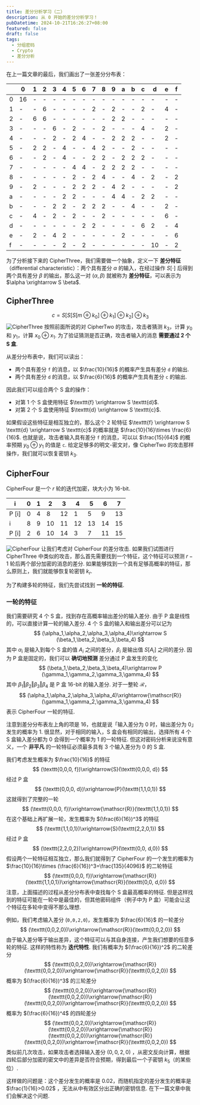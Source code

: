 ```yaml
---
title: 差分分析学习（二）
description: 从 0 开始的差分分析学习！
pubDatetime: 2024-10-21T16:26:27+08:00
featured: false
draft: false
tags:
  - 分组密码
  - Crypto
  - 差分分析
---
```


在上一篇文章的最后，我们画出了一张差分分布表：

|     | 0   | 1   | 2   | 3   | 4   | 5   | 6   | 7   | 8   | 9   | a   | b   | c   | d   | e   | f   |
| --- | --- | --- | --- | --- | --- | --- | --- | --- | --- | --- | --- | --- | --- | --- | --- | --- |
| 0   | 16  | -   | -   | -   | -   | -   | -   | -   | -   | -   | -   | -   | -   | -   | -   | -   |
| 1   | -   | -   | 6   | -   | -   | -   | -   | 2   | -   | 2   | -   | -   | 2   | -   | 4   | -   |
| 2   | -   | 6   | 6   | -   | -   | -   | -   | -   | -   | 2   | 2   | -   | -   | -   | -   | -   |
| 3   | -   | -   | -   | 6   | -   | 2   | -   | -   | 2   | -   | -   | -   | 4   | -   | 2   | -   |
| 4   | -   | -   | -   | 2   | -   | 2   | 4   | -   | -   | 2   | 2   | 2   | -   | -   | 2   | -   |
| 5   | -   | 2   | 2   | -   | 4   | -   | -   | 4   | 2   | -   | -   | 2   | -   | -   | -   | -   |
| 6   | -   | -   | 2   | -   | 4   | -   | -   | 2   | 2   | -   | 2   | 2   | 2   | -   | -   | -   |
| 7   | -   | -   | -   | -   | -   | 4   | 4   | -   | 2   | 2   | 2   | 2   | -   | -   | -   | -   |
| 8   | -   | -   | -   | -   | -   | 2   | -   | 2   | 4   | -   | -   | 4   | -   | 2   | -   | 2   |
| 9   | -   | 2   | -   | -   | -   | 2   | 2   | 2   | -   | 4   | 2   | -   | -   | -   | -   | 2   |
| a   | -   | -   | -   | -   | 2   | 2   | -   | -   | -   | 4   | 4   | -   | 2   | 2   | -   | -   |
| b   | -   | -   | -   | 2   | 2   | -   | 2   | 2   | 2   | -   | -   | 4   | -   | -   | 2   | -   |
| c   | -   | 4   | -   | 2   | -   | 2   | -   | -   | 2   | -   | -   | -   | -   | -   | 6   | -   |
| d   | -   | -   | -   | -   | -   | -   | 2   | 2   | -   | -   | -   | -   | 6   | 2   | -   | 4   |
| e   | -   | 2   | -   | 4   | 2   | -   | -   | -   | -   | -   | 2   | -   | -   | -   | -   | 6   |
| f   | -   | -   | -   | -   | 2   | -   | 2   | -   | -   | -   | -   | -   | -   | 10  | -   | 2   |

为了分析接下来的 CipherThree，我们需要做一个抽象，定义一下 **差分特征**（differential characteristic）：两个具有差分 $\alpha$ 的输入，在经过操作 $S[\cdot ]$ 后得到两个具有差分 $\beta$ 的输出，那么这一对 $(\alpha,\beta)$ 就被称为 **差分特征**，可以表示为 $\alpha \xrightarrow S \beta$.

## CipherThree

$$
c = S [S [S[m \oplus k_0] \oplus k_1]\oplus k_2]\oplus k_3
$$
![CipherThree](https://s2.loli.net/2024/10/21/AIiRXaSf76HVrsD.png)
按照前面所说的对 CipherTwo 的攻击，攻击者猜测 $k_3$，计算 $y_0$ 和 $y_1$，计算 $x_0\oplus x_1$. 为了验证猜测是否正确，攻击者输入的消息 **需要通过 2 个 S 盒**.

从差分分布表中，我们可以读出：

- 两个具有差分 $\texttt{f}$ 的消息，以 $\frac{10}{16}$ 的概率产生具有差分 $\texttt{d}$ 的输出.
- 两个具有差分 $\texttt{d}$ 的消息，以 $\frac{6}{16}$ 的概率产生具有差分 $\texttt{c}$ 的输出.

因此我们可以组合两个 S 盒的操作：

- 对第 1 个 S 盒使用特征 $\texttt{f} \xrightarrow S \texttt{d}$.
- 对第 2 个 S 盒使用特征 $\texttt{d} \xrightarrow S \texttt{c}$.

如果假设这些特征是相互独立的，那么这个 2 轮特征 $\texttt{f} \xrightarrow S \texttt{d} \xrightarrow S \texttt{c}$ 的概率就是 $\frac{10}{16}\times \frac{6}{16}$. 也就是说，攻击者输入具有差分 $\texttt{f}$ 的消息，可以以 $\frac{15}{64}$ 的概率预期 $y_0\oplus y_1$ 的值是 $\texttt{c}$. 给定足够多的明文-密文对，像 CipherTwo 的攻击那样操作，我们就可以恢复密钥 $k_3$.

## CipherFour

CipherFour 是一个 $r$ 轮的迭代加密，块大小为 16-bit.

| i    | 0   | 1   | 2   | 3   | 4   | 5   | 6   | 7   |
| ---- | --- | --- | --- | --- | --- | --- | --- | --- |
| P [i] | 0   | 4   | 8   | 12  | 1   | 5   | 9   | 13  |
| i    | 8   | 9   | 10  | 11  | 12  | 13  | 14  | 15  |
| P [i] | 2   | 6   | 10  | 14  | 3   | 7   | 11  | 15  |

![CipherFour](https://s2.loli.net/2024/10/21/ZmyB6MugiqvUKXt.png)
让我们考虑对 CipherFour 的差分攻击. 如果我们试图进行 CipherThree 中类似的攻击，那么首先需要找到一个特征，这个特征可以预测 $r-1$ 轮后两个部分加密的消息的差分. 如果能够找到一个具有足够高概率的特征，那么原则上，我们就能够恢复轮密钥 $k_r$.

为了构建多轮的特征，我们先尝试找到 **一轮的特征**.

### 一轮的特征

我们需要研究 4 个 S 盒，找到存在高概率输出差分的输入差分. 由于 P 盒是线性的，可以直接计算一轮的输入差分. 4 个 S 盒的输入和输出差分可以记为
$$
(\alpha_1,\alpha_2,\alpha_3,\alpha_4)\xrightarrow S (\beta_1,\beta_2,\beta_3,\beta_4)
$$
其中 $\alpha_i$ 是输入到每个 S 盒的值 $A_i$ 之间的差分，$\beta_i$ 是输出值 $S[A_i]$ 之间的差分.
因为 P 盒是固定的，我们可以 **确切地预测** 差分通过 P 盒发生的变化
$$
(\beta_1,\beta_2,\beta_3,\beta_4)\xrightarrow P (\gamma_1,\gamma_2,\gamma_3,\gamma_4)
$$
其中 $\beta_1\Vert \beta_2\Vert \beta_3 \Vert\beta_4$ 是 P 盒 16-bit 的输入差分. 对于一整轮 $\mathscr{R}$，
$$
(\alpha_1,\alpha_2,\alpha_3,\alpha_4)\xrightarrow{\mathscr{R}}(\gamma_1,\gamma_2,\gamma_3,\gamma_4)
$$
表示 CipherFour 一轮的特征.

注意到差分分布表左上角的项是 16，也就是说「输入差分为 0 时，输出差分为 0」发生的概率为 1. 很显然，对于相同的输入，S 盒会有相同的输出，选择所有 4 个 S 盒输入差分都为 0 会得到一个概率为 1 的一轮特征. 但这对密码分析来说没有意义，一个 **非平凡** 的一轮特征必须最多具有 3 个输入差分为 0 的 S 盒.

我们考虑发生概率为 $\frac{10}{16}$ 的特征
$$
(\texttt{0,0,0, f})\xrightarrow{S}(\texttt{0,0,0, d})
$$
经过 P 盒
$$
(\texttt{0,0,0, d})\xrightarrow{P}(\texttt{1,1,0,1})
$$
这就得到了完整的一轮
$$
(\texttt{0,0,0, f})\xrightarrow{\mathscr{R}}(\texttt{1,1,0,1})
$$
在这个基础上再扩展一轮，发生概率为  $(\frac{6}{16})^3$ 的特征
$$
(\texttt{1,1,0,1})\xrightarrow{S}(\texttt{2,2,0,1})
$$
经过 P 盒
$$
(\texttt{2,2,0,2})\xrightarrow{P}(\texttt{0,0, d,0})
$$
假设两个一轮特征相互独立，那么我们就得到了 CipherFour 的一个发生的概率为 $\frac{10}{16}\times (\frac{6}{16})^3=\frac{135}{4096}$ 的二轮特征
$$
(\texttt{0,0,0, f})\xrightarrow{\mathscr{R}}(\texttt{1,1,0,1})\xrightarrow{\mathscr{R}}(\texttt{0,0, d,0})
$$
注意，上面描述的过程从差分分布表中查找每个 S 盒最高概率的特征. 但是这样找到的特征可能在一轮中是最佳的，但其他密码组件（例子中为 P 盒）可能会让这个特征在多轮中变得不那么理想.

例如，我们考虑输入差分 $(\texttt{0,0,2,0})$，发生概率为 $\frac{6}{16}$ 的一轮差分
$$
(\texttt{0,0,2,0})\xrightarrow{\mathscr{R}}(\texttt{0,0,2,0})
$$
由于输入差分等于输出差异，这个特征可以与其自身连接，产生我们想要的任意多轮的特征. 这样的特性称为 **迭代特性**. 我们有概率为 $(\frac{6}{16})^2$ 的二轮差分
$$
(\texttt{0,0,2,0})\xrightarrow{\mathscr{R}}(\texttt{0,0,2,0})\xrightarrow{\mathscr{R}}(\texttt{0,0,2,0})
$$
概率为 $(\frac{6}{16})^3$ 的三轮差分
$$
(\texttt{0,0,2,0})\xrightarrow{\mathscr{R}}(\texttt{0,0,2,0})\xrightarrow{\mathscr{R}}(\texttt{0,0,2,0})\xrightarrow{\mathscr{R}}(\texttt{0,0,2,0})
$$
概率为 $(\frac{6}{16})^4$ 的四轮差分
$$
(\texttt{0,0,2,0})\xrightarrow{\mathscr{R}}(\texttt{0,0,2,0})\xrightarrow{\mathscr{R}}(\texttt{0,0,2,0})\xrightarrow{\mathscr{R}}(\texttt{0,0,2,0})\xrightarrow{\mathscr{R}}(\texttt{0,0,2,0})
$$
类似前几次攻击，如果攻击者选择输入差分 $(0,0,2,0)$ ，从密文反向计算，根据四轮后部分加密的密文中的差异是否符合预期，得到最后一个子密钥 $k_5$（的某些位）.

这样做的问题是：这个差分发生的概率是 $0.02$，而随机指定的差分发生的概率是 $\frac{1}{16}>0.02$ ，无法从中有效区分出正确的密钥信息. 在下一篇文章中我们会解决这个问题.
